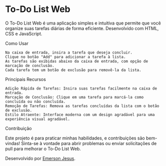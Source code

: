 # To-Do List Web
 
O To-Do List Web é uma aplicação simples e intuitiva que permite que você organize suas tarefas diárias de forma eficiente. Desenvolvido com HTML, CSS e JavaScript.

Como Usar

    Na caixa de entrada, insira a tarefa que deseja concluir.
    Clique no botão "Add" para adicionar a tarefa à lista.
    As tarefas são exibidas abaixo da caixa de entrada, com opção de marcação de conclusão.
    Cada tarefa tem um botão de exclusão para removê-la da lista.

Principais Recursos

    Adição Rápida de Tarefas: Insira suas tarefas facilmente na caixa de entrada.
    Marcação de Conclusão: Clique em uma tarefa para marcá-la como concluída ou não concluída.
    Remoção de Tarefas: Remova as tarefas concluídas da lista com o botão de exclusão.
    Estilo Atraente: Interface moderna com um design agradável para uma experiência visual agradável.

Contribuição

Este projeto é para praticar minhas habilidades, e contribuições são bem-vindas! Sinta-se à vontade para abrir problemas ou enviar solicitações de pull para melhorar o To-Do List Web.

Desenvolvido por [Emerson Jesus](https://github.com/EmersonJesus).
